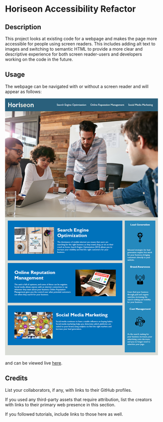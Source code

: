 # Horiseon Accessibility Refactor


## Description

This project looks at existing code for a webpage and makes the page more accessible for people using screen readers. This includes adding alt text to images and switching to semantic HTML to provide a more clear and descriptive experience for both screen reader-users and developers working on the code in the future.

## Usage

The webpage can be navigated with or without a screen reader and will appear as follows:

![screenshot of webpage](assets/images/01-html-css-git-homework-demo.png)

and can be viewed live [here](https://eawiggans.github.io/horiseon-accessibility-refactor/).
## Credits

List your collaborators, if any, with links to their GitHub profiles.

If you used any third-party assets that require attribution, list the creators with links to their primary web presence in this section.

If you followed tutorials, include links to those here as well.

